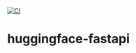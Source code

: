 [![CI](https://github.com/thevivotran/huggingface-fastapi/actions/workflows/main.yml/badge.svg)](https://github.com/thevivotran/huggingface-fastapi/actions/workflows/main.yml)

# huggingface-fastapi

